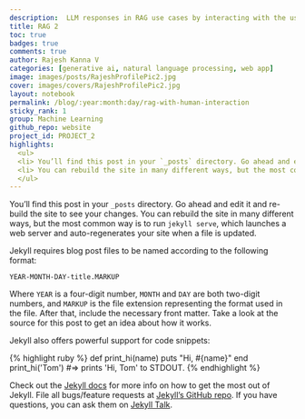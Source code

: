 ```yaml
---
description:  LLM responses in RAG use cases by interacting with the user
title: RAG 2
toc: true
badges: true
comments: true
author: Rajesh Kanna V
categories: [generative ai, natural language processing, web app]
image: images/posts/RajeshProfilePic2.jpg
cover: images/covers/RajeshProfilePic2.jpg
layout: notebook
permalink: /blog/:year:month:day/rag-with-human-interaction
sticky_rank: 1
group: Machine Learning
github_repo: website
project_id: PROJECT_2
highlights: 
  <ul>
  <li> You’ll find this post in your `_posts` directory. Go ahead and edit it and re-build the site to see your changes. </li>
  <li> You can rebuild the site in many different ways, but the most common way is to run `jekyll serve`, which launches a web server and auto-regenerates your site when a file is updated. </li>
  </ul>
---
```

You’ll find this post in your `_posts` directory. Go ahead and edit it and re-build the site to see your changes. You can rebuild the site in many different ways, but the most common way is to run `jekyll serve`, which launches a web server and auto-regenerates your site when a file is updated.

Jekyll requires blog post files to be named according to the following format:

`YEAR-MONTH-DAY-title.MARKUP`

Where `YEAR` is a four-digit number, `MONTH` and `DAY` are both two-digit numbers, and `MARKUP` is the file extension representing the format used in the file. After that, include the necessary front matter. Take a look at the source for this post to get an idea about how it works.

Jekyll also offers powerful support for code snippets:

{% highlight ruby %}
def print_hi(name)
  puts "Hi, #{name}"
end
print_hi('Tom')
#=> prints 'Hi, Tom' to STDOUT.
{% endhighlight %}

Check out the [Jekyll docs][jekyll-docs] for more info on how to get the most out of Jekyll. File all bugs/feature requests at [Jekyll’s GitHub repo][jekyll-gh]. If you have questions, you can ask them on [Jekyll Talk][jekyll-talk].

[jekyll-docs]: https://jekyllrb.com/docs/home
[jekyll-gh]:   https://github.com/jekyll/jekyll
[jekyll-talk]: https://talk.jekyllrb.com/
